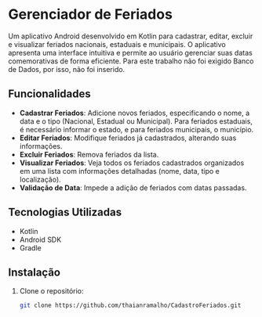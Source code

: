 # Gerenciador de Feriados

Um aplicativo Android desenvolvido em Kotlin para cadastrar, editar, excluir e visualizar feriados nacionais, estaduais e municipais. O aplicativo apresenta uma interface intuitiva e permite ao usuário gerenciar suas datas comemorativas de forma eficiente.
Para este trabalho não foi exigido Banco de Dados, por isso, não foi inserido.

## Funcionalidades

- **Cadastrar Feriados**: Adicione novos feriados, especificando o nome, a data e o tipo (Nacional, Estadual ou Municipal). Para feriados estaduais, é necessário informar o estado, e para feriados municipais, o município.
- **Editar Feriados**: Modifique feriados já cadastrados, alterando suas informações.
- **Excluir Feriados**: Remova feriados da lista.
- **Visualizar Feriados**: Veja todos os feriados cadastrados organizados em uma lista com informações detalhadas (nome, data, tipo e localização).
- **Validação de Data**: Impede a adição de feriados com datas passadas.

## Tecnologias Utilizadas

- Kotlin
- Android SDK
- Gradle

## Instalação

1. Clone o repositório:

   ```bash
   git clone https://github.com/thaianramalho/CadastroFeriados.git
